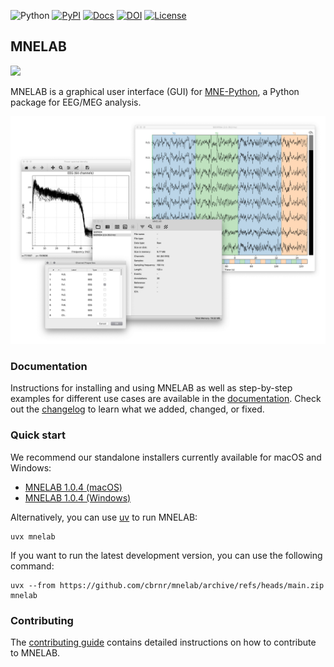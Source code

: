 ![Python](https://img.shields.io/pypi/pyversions/mnelab.svg?logo=python&logoColor=white)
[![PyPI](https://img.shields.io/pypi/v/mnelab)](https://pypi.org/project/mnelab/)
[![Docs](https://readthedocs.org/projects/mnelab/badge/?version=latest)](https://mnelab.readthedocs.io/)
[![DOI](https://joss.theoj.org/papers/10.21105/joss.04650/status.svg)](https://doi.org/10.21105/joss.04650)
[![License](https://img.shields.io/github/license/cbrnr/mnelab?color=68%2C192%2C58)](LICENSE)


## MNELAB

![](https://raw.githubusercontent.com/cbrnr/mnelab/main/mnelab/images/mnelab_logo.png)

MNELAB is a graphical user interface (GUI) for [MNE-Python](https://mne.tools/stable/index.html), a Python package for EEG/MEG analysis.

![](https://raw.githubusercontent.com/cbrnr/mnelab/main/mnelab.png)


### Documentation

Instructions for installing and using MNELAB as well as step-by-step examples for different use cases are available in the [documentation](https://mnelab.readthedocs.io/). Check out the [changelog](https://github.com/cbrnr/mnelab/blob/main/CHANGELOG.md) to learn what we added, changed, or fixed.


### Quick start

We recommend our standalone installers currently available for macOS and Windows:

- [MNELAB 1.0.4 (macOS)](https://github.com/cbrnr/mnelab/releases/download/v1.0.4/MNELAB-1.0.4.dmg)
- [MNELAB 1.0.4 (Windows)](https://github.com/cbrnr/mnelab/releases/download/v1.0.4/MNELAB-1.0.4.exe)

Alternatively, you can use [uv](https://docs.astral.sh/uv/) to run MNELAB:

```
uvx mnelab
```

If you want to run the latest development version, you can use the following command:

```
uvx --from https://github.com/cbrnr/mnelab/archive/refs/heads/main.zip mnelab
```


### Contributing

The [contributing guide](https://github.com/cbrnr/mnelab/blob/main/CONTRIBUTING.md) contains detailed instructions on how to contribute to MNELAB.
